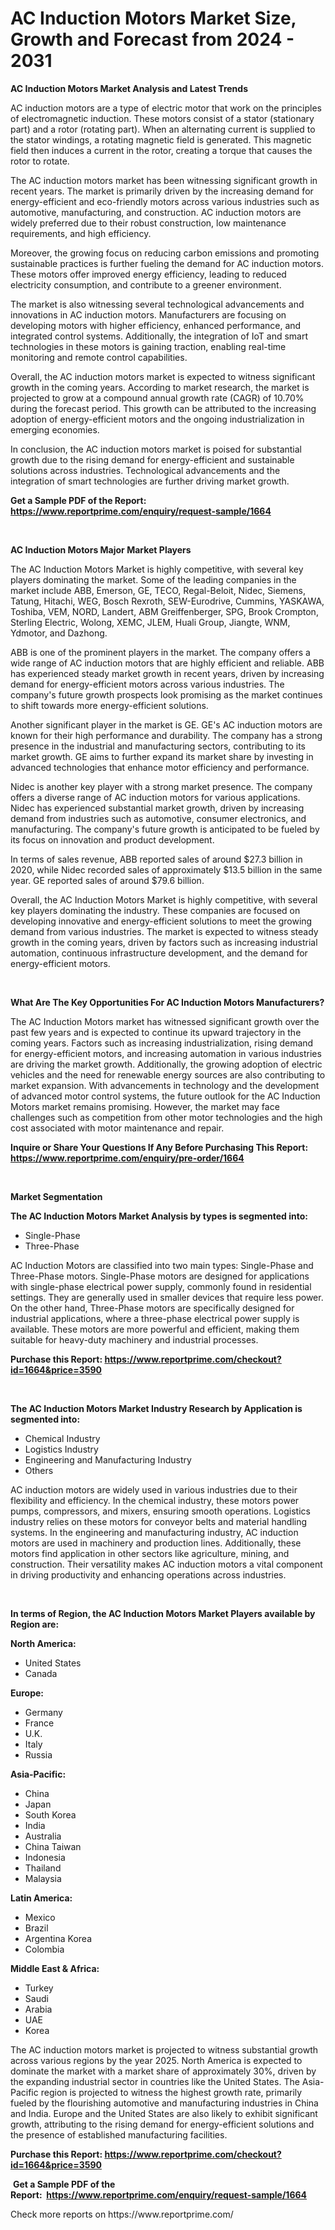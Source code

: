 <p><h1>AC Induction Motors Market Size, Growth and Forecast from 2024 - 2031</h1></p><p><strong>AC Induction Motors Market Analysis and Latest Trends</strong></p>
<p><p>AC induction motors are a type of electric motor that work on the principles of electromagnetic induction. These motors consist of a stator (stationary part) and a rotor (rotating part). When an alternating current is supplied to the stator windings, a rotating magnetic field is generated. This magnetic field then induces a current in the rotor, creating a torque that causes the rotor to rotate.</p><p>The AC induction motors market has been witnessing significant growth in recent years. The market is primarily driven by the increasing demand for energy-efficient and eco-friendly motors across various industries such as automotive, manufacturing, and construction. AC induction motors are widely preferred due to their robust construction, low maintenance requirements, and high efficiency.</p><p>Moreover, the growing focus on reducing carbon emissions and promoting sustainable practices is further fueling the demand for AC induction motors. These motors offer improved energy efficiency, leading to reduced electricity consumption, and contribute to a greener environment.</p><p>The market is also witnessing several technological advancements and innovations in AC induction motors. Manufacturers are focusing on developing motors with higher efficiency, enhanced performance, and integrated control systems. Additionally, the integration of IoT and smart technologies in these motors is gaining traction, enabling real-time monitoring and remote control capabilities.</p><p>Overall, the AC induction motors market is expected to witness significant growth in the coming years. According to market research, the market is projected to grow at a compound annual growth rate (CAGR) of 10.70% during the forecast period. This growth can be attributed to the increasing adoption of energy-efficient motors and the ongoing industrialization in emerging economies.</p><p>In conclusion, the AC induction motors market is poised for substantial growth due to the rising demand for energy-efficient and sustainable solutions across industries. Technological advancements and the integration of smart technologies are further driving market growth.</p></p>
<p><strong>Get a Sample PDF of the Report:&nbsp; <a href="https://www.reportprime.com/enquiry/request-sample/1664">https://www.reportprime.com/enquiry/request-sample/1664</a></strong></p>
<p>&nbsp;</p>
<p><strong>AC Induction Motors Major Market Players</strong></p>
<p><p>The AC Induction Motors Market is highly competitive, with several key players dominating the market. Some of the leading companies in the market include ABB, Emerson, GE, TECO, Regal-Beloit, Nidec, Siemens, Tatung, Hitachi, WEG, Bosch Rexroth, SEW-Eurodrive, Cummins, YASKAWA, Toshiba, VEM, NORD, Landert, ABM Greiffenberger, SPG, Brook Crompton, Sterling Electric, Wolong, XEMC, JLEM, Huali Group, Jiangte, WNM, Ydmotor, and Dazhong.</p><p>ABB is one of the prominent players in the market. The company offers a wide range of AC induction motors that are highly efficient and reliable. ABB has experienced steady market growth in recent years, driven by increasing demand for energy-efficient motors across various industries. The company's future growth prospects look promising as the market continues to shift towards more energy-efficient solutions.</p><p>Another significant player in the market is GE. GE's AC induction motors are known for their high performance and durability. The company has a strong presence in the industrial and manufacturing sectors, contributing to its market growth. GE aims to further expand its market share by investing in advanced technologies that enhance motor efficiency and performance.</p><p>Nidec is another key player with a strong market presence. The company offers a diverse range of AC induction motors for various applications. Nidec has experienced substantial market growth, driven by increasing demand from industries such as automotive, consumer electronics, and manufacturing. The company's future growth is anticipated to be fueled by its focus on innovation and product development.</p><p>In terms of sales revenue, ABB reported sales of around $27.3 billion in 2020, while Nidec recorded sales of approximately $13.5 billion in the same year. GE reported sales of around $79.6 billion.</p><p>Overall, the AC Induction Motors Market is highly competitive, with several key players dominating the industry. These companies are focused on developing innovative and energy-efficient solutions to meet the growing demand from various industries. The market is expected to witness steady growth in the coming years, driven by factors such as increasing industrial automation, continuous infrastructure development, and the demand for energy-efficient motors.</p></p>
<p>&nbsp;</p>
<p><strong>What Are The Key Opportunities For AC Induction Motors Manufacturers?</strong></p>
<p><p>The AC Induction Motors market has witnessed significant growth over the past few years and is expected to continue its upward trajectory in the coming years. Factors such as increasing industrialization, rising demand for energy-efficient motors, and increasing automation in various industries are driving the market growth. Additionally, the growing adoption of electric vehicles and the need for renewable energy sources are also contributing to market expansion. With advancements in technology and the development of advanced motor control systems, the future outlook for the AC Induction Motors market remains promising. However, the market may face challenges such as competition from other motor technologies and the high cost associated with motor maintenance and repair.</p></p>
<p><strong>Inquire or Share Your Questions If Any Before Purchasing This Report: <a href="https://www.reportprime.com/enquiry/pre-order/1664">https://www.reportprime.com/enquiry/pre-order/1664</a></strong></p>
<p>&nbsp;</p>
<p><strong>Market Segmentation</strong></p>
<p><strong>The AC Induction Motors Market Analysis by types is segmented into:</strong></p>
<p><ul><li>Single-Phase</li><li>Three-Phase</li></ul></p>
<p><p>AC Induction Motors are classified into two main types: Single-Phase and Three-Phase motors. Single-Phase motors are designed for applications with single-phase electrical power supply, commonly found in residential settings. They are generally used in smaller devices that require less power. On the other hand, Three-Phase motors are specifically designed for industrial applications, where a three-phase electrical power supply is available. These motors are more powerful and efficient, making them suitable for heavy-duty machinery and industrial processes.</p></p>
<p><strong>Purchase this Report:&nbsp;<a href="https://www.reportprime.com/checkout?id=1664&price=3590">https://www.reportprime.com/checkout?id=1664&price=3590</a></strong></p>
<p>&nbsp;</p>
<p><strong>The AC Induction Motors Market Industry Research by Application is segmented into:</strong></p>
<p><ul><li>Chemical Industry</li><li>Logistics Industry</li><li>Engineering and Manufacturing Industry</li><li>Others</li></ul></p>
<p><p>AC induction motors are widely used in various industries due to their flexibility and efficiency. In the chemical industry, these motors power pumps, compressors, and mixers, ensuring smooth operations. Logistics industry relies on these motors for conveyor belts and material handling systems. In the engineering and manufacturing industry, AC induction motors are used in machinery and production lines. Additionally, these motors find application in other sectors like agriculture, mining, and construction. Their versatility makes AC induction motors a vital component in driving productivity and enhancing operations across industries.</p></p>
<p>&nbsp;</p>
<p><strong>In terms of Region, the AC Induction Motors Market Players available by Region are:</strong></p>
<p>
    <p> <strong> North America: </strong>
        <ul>
            <li>United States</li>
            <li>Canada</li>
        </ul>
        </p> 
    <p> <strong> Europe: </strong>
        <ul>
            <li>Germany</li>
            <li>France</li>
            <li>U.K.</li>
            <li>Italy</li>
            <li>Russia</li>
        </ul>
        </p> 
    <p> <strong> Asia-Pacific: </strong>
        <ul>
            <li>China</li>
            <li>Japan</li>
            <li>South Korea</li>
            <li>India</li>
            <li>Australia</li>
            <li>China Taiwan</li>
            <li>Indonesia</li>
            <li>Thailand</li>
            <li>Malaysia</li>
        </ul>
        </p> 
    <p> <strong> Latin America: </strong>
        <ul>
            <li>Mexico</li>
            <li>Brazil</li>
            <li>Argentina Korea</li>
            <li>Colombia</li>
        </ul>
        </p> 
    <p> <strong> Middle East & Africa: </strong>
        <ul>
            <li>Turkey</li>
            <li>Saudi</li>
            <li>Arabia</li>
            <li>UAE</li>
            <li>Korea</li>
        </ul>
    </p>
    </p>
<p><p>The AC induction motors market is projected to witness substantial growth across various regions by the year 2025. North America is expected to dominate the market with a market share of approximately 30%, driven by the expanding industrial sector in countries like the United States. The Asia-Pacific region is projected to witness the highest growth rate, primarily fueled by the flourishing automotive and manufacturing industries in China and India. Europe and the United States are also likely to exhibit significant growth, attributing to the rising demand for energy-efficient solutions and the presence of established manufacturing facilities.</p></p>
<p><strong>Purchase this Report: <a href="https://www.reportprime.com/checkout?id=1664&price=3590">https://www.reportprime.com/checkout?id=1664&price=3590</a></strong></p>
<p>&nbsp;<strong>Get a Sample PDF of the Report:&nbsp;&nbsp;<a href="https://www.reportprime.com/enquiry/request-sample/1664">https://www.reportprime.com/enquiry/request-sample/1664</a></strong></p>
<p><strong></strong></p>
<p>Check more reports on https://www.reportprime.com/</p>